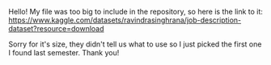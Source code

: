 Hello!  My file was too big to include in the repository, so here is the link to it:
https://www.kaggle.com/datasets/ravindrasinghrana/job-description-dataset?resource=download

Sorry for it's size, they didn't tell us what to use so I just picked the first one I found last semester.  Thank you!
